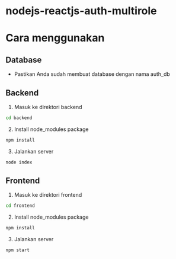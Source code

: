# nodejs-reactjs-auth-multirole

# Cara menggunakan

## Database

- Pastikan Anda sudah membuat database dengan nama auth_db

## Backend

1. Masuk ke direktori backend

```Bash
cd backend
```

2. Install node_modules package

```Bash
npm install
```

3. Jalankan server

```Bash
node index
```

## Frontend

1. Masuk ke direktori frontend

```Bash
cd frontend
```

2. Install node_modules package

```Bash
npm install
```

3. Jalankan server

```Bash
npm start
```
